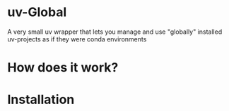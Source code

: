 # uv-Global
A very small uv wrapper that lets you manage and use "globally" installed uv-projects as if they were conda environments

# How does it work?

# Installation